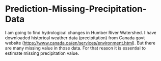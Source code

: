 # Prediction-Missing-Precipitation-Data
I am going to find hydrological changes in Humber River Watershed. I have downloaded historical weather data (precipitation) from Canada govt website (https://www.canada.ca/en/services/environment.html). But there are many missing value in those data. For that reason it is essential to estimate missing precipitation value.
